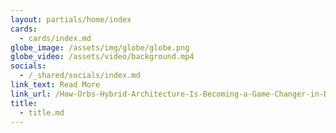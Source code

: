 ```yaml
---
layout: partials/home/index
cards:
  - cards/index.md
globe_image: /assets/img/globe/globe.png
globe_video: /assets/video/background.mp4
socials:
  - /_shared/socials/index.md
link_text: Read More
link_url: /How-Orbs-Hybrid-Architecture-Is-Becoming-a-Game-Changer-in-DeFi
title:
  - title.md
---
```

